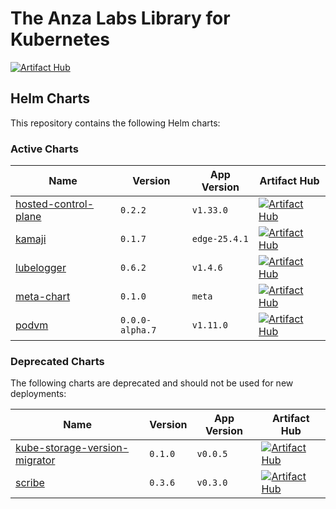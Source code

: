 # The Anza Labs Library for Kubernetes

[![Artifact Hub](https://img.shields.io/endpoint?url=https://artifacthub.io/badge/repository/anza-labs)](https://artifacthub.io/packages/search?repo=anza-labs)

## Helm Charts

This repository contains the following Helm charts:

### Active Charts

| Name | Version | App Version | Artifact Hub |
|------|---------|-------------|--------------|
| [hosted-control-plane](anza-labs/hosted-control-plane) | `0.2.2` | `v1.33.0` | [![Artifact Hub](https://img.shields.io/static/v1?logo=ArtifactHub&label=ArtifactHub&message=View&color=blue)](https://artifacthub.io/packages/helm/anza-labs/hosted-control-plane) |
| [kamaji](anza-labs/kamaji) | `0.1.7` | `edge-25.4.1` | [![Artifact Hub](https://img.shields.io/static/v1?logo=ArtifactHub&label=ArtifactHub&message=View&color=blue)](https://artifacthub.io/packages/helm/anza-labs/kamaji) |
| [lubelogger](anza-labs/lubelogger) | `0.6.2` | `v1.4.6` | [![Artifact Hub](https://img.shields.io/static/v1?logo=ArtifactHub&label=ArtifactHub&message=View&color=blue)](https://artifacthub.io/packages/helm/anza-labs/lubelogger) |
| [meta-chart](anza-labs/meta-chart) | `0.1.0` | `meta` | [![Artifact Hub](https://img.shields.io/static/v1?logo=ArtifactHub&label=ArtifactHub&message=View&color=blue)](https://artifacthub.io/packages/helm/anza-labs/meta-chart) |
| [podvm](anza-labs/podvm) | `0.0.0-alpha.7` | `v1.11.0` | [![Artifact Hub](https://img.shields.io/static/v1?logo=ArtifactHub&label=ArtifactHub&message=View&color=yellow)](https://artifacthub.io/packages/helm/anza-labs/podvm) |

### Deprecated Charts

The following charts are deprecated and should not be used for new deployments:

| Name | Version | App Version | Artifact Hub |
|------|---------|-------------|--------------|
| [kube-storage-version-migrator](anza-labs/kube-storage-version-migrator) | `0.1.0` | `v0.0.5` | [![Artifact Hub](https://img.shields.io/static/v1?logo=ArtifactHub&label=ArtifactHub&message=View&color=red)](https://artifacthub.io/packages/helm/anza-labs/kube-storage-version-migrator) |
| [scribe](anza-labs/scribe) | `0.3.6` | `v0.3.0` | [![Artifact Hub](https://img.shields.io/static/v1?logo=ArtifactHub&label=ArtifactHub&message=View&color=red)](https://artifacthub.io/packages/helm/anza-labs/scribe) |
